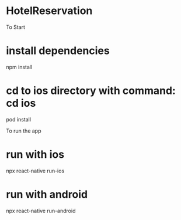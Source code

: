 # HotelReservation

To Start
# install dependencies
npm install

# cd to ios directory with command: cd ios
pod install

To run the app
# run with ios
npx react-native run-ios

# run with android
npx react-native run-android


